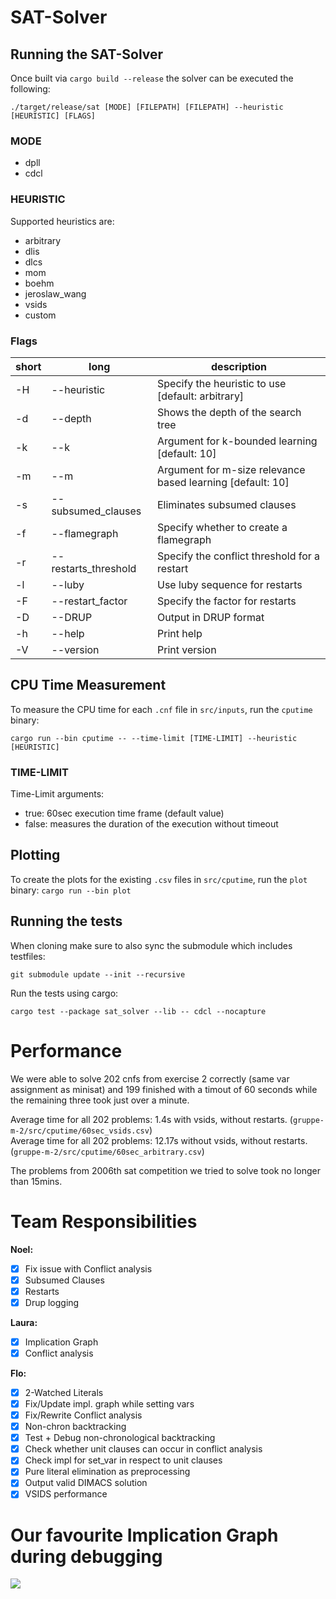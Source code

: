 # SAT-Solver

## Running the SAT-Solver

Once built via `cargo build --release` the solver can be executed the following:

`./target/release/sat [MODE] [FILEPATH] [FILEPATH] --heuristic [HEURISTIC] [FLAGS]`

### MODE

- dpll
- cdcl

### HEURISTIC

Supported heuristics are:

- arbitrary
- dlis
- dlcs
- mom
- boehm
- jeroslaw_wang
- vsids
- custom

### Flags

| short | long               | description                                  |
| ----- | ------------------ | -------------------------------------------- |
| -H|--heuristic |Specify the heuristic to use [default: arbitrary]|
| -d|--depth|Shows the depth of the search tree|
| -k|--k |Argument for k-bounded learning [default: 10]|
| -m|--m |Argument for m-size relevance based learning [default: 10]|
| -s|--subsumed_clauses|Eliminates subsumed clauses|
| -f|--flamegraph|Specify whether to create a flamegraph|
| -r|--restarts_threshold |Specify the conflict threshold for a restart|
| -l|--luby|Use luby sequence for restarts|
| -F|--restart_factor |Specify the factor for restarts|
| -D|--DRUP|Output in DRUP format|
| -h|--help|Print help|
| -V|--version|Print version|

## CPU Time Measurement

To measure the CPU time for each `.cnf` file in `src/inputs`, run the `cputime` binary:

`cargo run --bin cputime -- --time-limit [TIME-LIMIT] --heuristic [HEURISTIC]`

### TIME-LIMIT

Time-Limit arguments:

- true: 60sec execution time frame (default value)
- false: measures the duration of the execution without timeout

## Plotting

To create the plots for the existing `.csv` files in `src/cputime`, run the `plot` binary:
`cargo run --bin plot`

## Running the tests

When cloning make sure to also sync the submodule which includes testfiles:

`git submodule update --init --recursive`

Run the tests using cargo:

`cargo test --package sat_solver --lib -- cdcl --nocapture`

# Performance

We were able to solve 202 cnfs from exercise 2 correctly (same var assignment as minisat) and 199 finished with a timout of 60 seconds while the remaining three took just over a minute.

Average time for all 202 problems: 1.4s with vsids, without restarts. (`gruppe-m-2/src/cputime/60sec_vsids.csv`)  
Average time for all 202 problems: 12.17s without vsids, without restarts. (`gruppe-m-2/src/cputime/60sec_arbitrary.csv`)

The problems from 2006th sat competition we tried to solve took no longer than 15mins.

# Team Responsibilities

**Noel:**

- [x] Fix issue with Conflict analysis
- [x] Subsumed Clauses
- [x] Restarts
- [x] Drup logging

**Laura:**

- [x] Implication Graph
- [x] Conflict analysis

**Flo:**

- [x] 2-Watched Literals
- [x] Fix/Update impl. graph while setting vars
- [x] Fix/Rewrite Conflict analysis
- [x] Non-chron backtracking
- [x] Test + Debug non-chronological backtracking
- [x] Check whether unit clauses can occur in conflict analysis
- [x] Check impl for set_var in respect to unit clauses
- [x] Pure literal elimination as preprocessing
- [x] Output valid DIMACS solution
- [x] VSIDS performance

# Our favourite Implication Graph during debugging

![](graphviz.svg)

